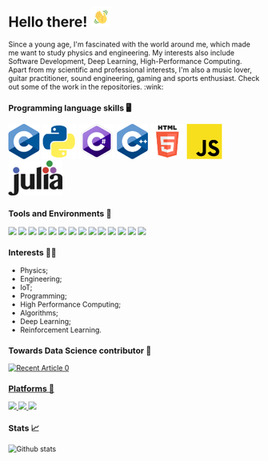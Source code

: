 # Hello there!  <img src="waving.gif" width="40px">

<p>
Since a young age, I'm fascinated with the world around me, which made me want to study physics and engineering. My interests also include Software Development, Deep Learning, High-Performance Computing. Apart from my scientific and professional interests, I'm also a music lover, guitar practitioner, sound engineering, gaming and sports enthusiast. Check out some of the work in the repositories. :wink:
</p>

### Programming language skills :desktop_computer: 
<code><img height="70" src="c_logo.png"></code>
<code><img height="70" src="python_logo.png"></code>
<code><img height="70" src="csharp.png"></code>
<code><img height="70" src="cpp_logo.png"></code>
<code><img height="70" src="html.png"></code>
<code><img height="70" src="javascript.png"></code>
<code><img height="70" src="julia_logo.png"></code>

### Tools and Environments 🔧
<p>
<img src="https://img.shields.io/badge/OS-Windows-blue?logo=Windows">
<img src="https://img.shields.io/badge/OS-Linux-orange?logo=Linux">
<img src="https://img.shields.io/badge/Editor-VSCode-blue?logo=Visual%20Studio%20Code">
<img src="https://img.shields.io/badge/Editor-Sublime%20Text-orange?logo=Sublime-Text">
<img src="https://img.shields.io/badge/Editor-Atom-whitegreen?logo=Atom">
<img src="https://img.shields.io/badge/IDE-Visual%20Studio-purple?logo=Visual%20Studio">
<img src="https://img.shields.io/badge/IDE-PyCharm-green?logo=PyCharm">
<img src="https://img.shields.io/badge/Game%20Engine%20Development-Unity-white?logo=Unity">
<img src="https://img.shields.io/badge/Cloud-Azure-blue?logo=Microsoft%20Azure">
<img src="https://img.shields.io/badge/API-CUDA-green?logo=Nvidia">
<img src="https://img.shields.io/badge/Library-OpenCV-blue?logo=OpenCV">
<img src="https://img.shields.io/badge/Framework-Keras-red?logo=Keras">
<img src="https://img.shields.io/badge/Library-Tensorflow-orange?logo=Tensorflow">
<img src="https://img.shields.io/badge/Framework-Pytorch-purple?logo=Pytorch">
</a>
</p>

### Interests 👨‍💻
- Physics;
- Engineering;
- IoT;
- Programming;
- High Performance Computing;
- Algorithms;
- Deep Learning;
- Reinforcement Learning.

### Towards Data Science contributor 📘
 <a target="_blank" href="https://github-readme-medium-recent-article.vercel.app/medium/@ta.amfp/0"><img src="https://github-readme-medium-recent-article.vercel.app/medium/@ta.amfp/0" alt="Recent Article 0"> 


### Platforms 👨‍
<p>
<a href="https://www.linkedin.com/in/tiago-martins-9ba0a9154/">
<img src="https://img.shields.io/badge/Linkedin-Tiago%20Martins-blue?logo=Linkedin">
<a href="https://twitter.com/taamfp">
<img src="https://img.shields.io/badge/Twitter-taamfp-blue?logo=Twitter">
<a href="https://www.kaggle.com/ta97fp">
<img src="https://img.shields.io/badge/Kaggle-ta.am97fp-white?logo=kaggle">
</a>
</p>
  
### Stats 📈
![Github stats](https://github-readme-stats.vercel.app/api?username=taamfp&show_icons=true&theme=tokyonight)


<!--
**taamfp/taamfp** is a ✨ _special_ ✨ repository because its `README.md` (this file) appears on your GitHub profile. 
-->
